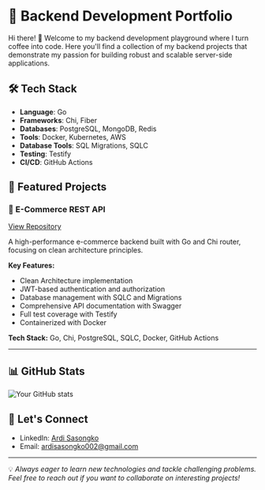 # 🚀 Backend Development Portfolio

Hi there! 👋 Welcome to my backend development playground where I turn coffee into code. Here you'll find a collection of my backend projects that demonstrate my passion for building robust and scalable server-side applications.

## 🛠️ Tech Stack

- **Language**: Go
- **Frameworks**: Chi, Fiber
- **Databases**: PostgreSQL, MongoDB, Redis
- **Tools**: Docker, Kubernetes, AWS
- **Database Tools**: SQL Migrations, SQLC
- **Testing**: Testify
- **CI/CD**: GitHub Actions

## 📂 Featured Projects

### 🏪 E-Commerce REST API
[View Repository](https://github.com/ArdiSasongko/ecommerce-api)

A high-performance e-commerce backend built with Go and Chi router, focusing on clean architecture principles.

**Key Features:**
- Clean Architecture implementation
- JWT-based authentication and authorization
- Database management with SQLC and Migrations
- Comprehensive API documentation with Swagger
- Full test coverage with Testify
- Containerized with Docker

**Tech Stack:** Go, Chi, PostgreSQL, SQLC, Docker, GitHub Actions

---

## 📊 GitHub Stats

![Your GitHub stats](https://github-readme-stats.vercel.app/api?username=ArdiSasongko&show_icons=true&theme=radical)

## 🤝 Let's Connect

- LinkedIn: [Ardi Sasongko](https://linkedin.com/in/ardi-sasongko-10795b210)
- Email: ardisasongko002@gmail.com

---

💡 *Always eager to learn new technologies and tackle challenging problems. Feel free to reach out if you want to collaborate on interesting projects!*
